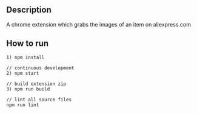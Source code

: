 ## Description

A chrome extension which grabs the images of an item on aliexpress.com

## How to run

```
1) npm install

// continuous development
2) npm start

// build extension zip
3) npm run build

// lint all source files
npm run lint
```
